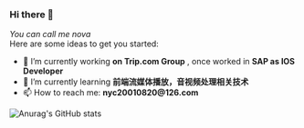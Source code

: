 ### Hi there 👋
*You can call me nova*<br/>
Here are some ideas to get you started:

- 🔭 I’m currently working __on Trip.com Group__ , once worked in __SAP as IOS Developer__
- 🌱 I’m currently learning __前端流媒体播放，音视频处理相关技术__
- 📫 How to reach me: __nyc20010820@126.com__

![Anurag's GitHub stats](https://github-readme-stats.vercel.app/api?username=niyuancheng&show_icons=true&theme=radical)
